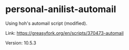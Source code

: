 # personal-anilist-automail
Using hoh's automail script (modified).

Link: https://greasyfork.org/en/scripts/370473-automail

Version: 10.5.3
